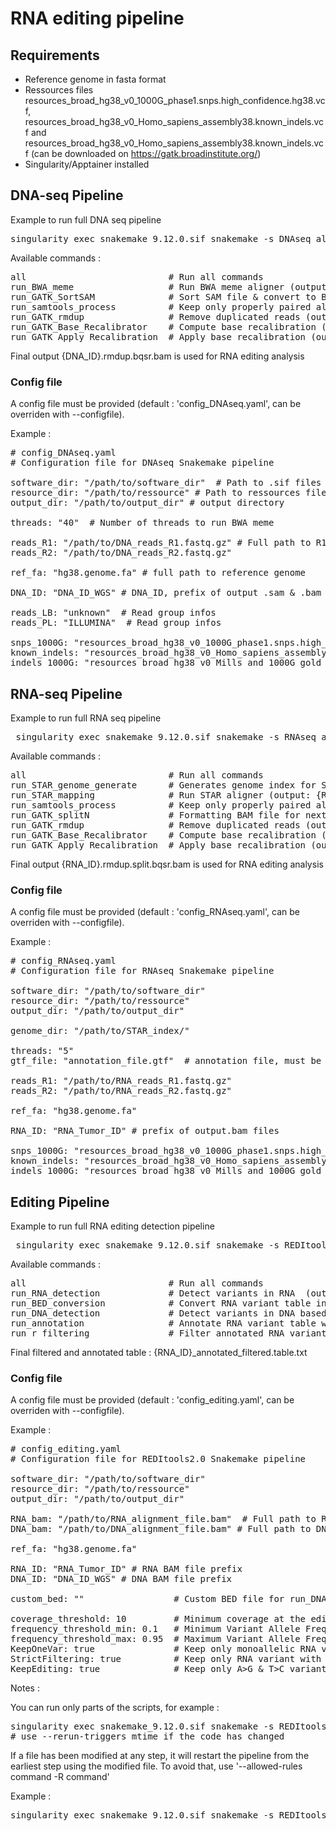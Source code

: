 # RNA editing pipeline


## Requirements 

- Reference genome in fasta format
- Ressources files resources_broad_hg38_v0_1000G_phase1.snps.high_confidence.hg38.vcf, resources_broad_hg38_v0_Homo_sapiens_assembly38.known_indels.vcf and resources_broad_hg38_v0_Homo_sapiens_assembly38.known_indels.vcf (can be downloaded on https://gatk.broadinstitute.org/)
- Singularity/Apptainer installed


## DNA-seq Pipeline 

Example to run full DNA seq pipeline

<pre>singularity exec snakemake_9.12.0.sif snakemake -s DNAseq_align_pipeline.sf --cores 4 all </pre>

Available commands : 

<pre>all                           # Run all commands
run_BWA_meme                  # Run BWA meme aligner (output : {DNA_ID}.sam)
run_GATK_SortSAM              # Sort SAM file & convert to BAM file (output : {DNA_ID}.sort.bam) 
run_samtools_process          # Keep only properly paired aligned reads with a MAPQ ≥ 20  (output : {DNA_ID}.processed.bam)
run_GATK_rmdup                # Remove duplicated reads (output : {DNA_ID}.rmdup.bam) 
run_GATK_Base_Recalibrator    # Compute base recalibration (output : {DNA_ID}_recal_data.table) 
run_GATK_Apply_Recalibration  # Apply base recalibration (output : {DNA_ID}.rmdup.bqsr.bam) 
</pre>

Final output {DNA_ID}.rmdup.bqsr.bam is used for RNA editing analysis 
 

### Config file 

A config file must be provided (default : 'config_DNAseq.yaml',  can be overriden with --configfile).

Example : 

<pre># config_DNAseq.yaml
# Configuration file for DNAseq Snakemake pipeline

software_dir: "/path/to/software_dir"  # Path to .sif files and Rscript 
resource_dir: "/path/to/ressource" # Path to ressources files (GATK ressources files)
output_dir: "/path/to/output_dir" # output directory 

threads: "40"  # Number of threads to run BWA meme

reads_R1: "/path/to/DNA_reads_R1.fastq.gz" # Full path to R1 & R2 fastq files
reads_R2: "/path/to/DNA_reads_R2.fastq.gz"

ref_fa: "hg38.genome.fa" # full path to reference genome 

DNA_ID: "DNA_ID_WGS" # DNA_ID, prefix of output .sam & .bam files

reads_LB: "unknown"  # Read group infos 
reads_PL: "ILLUMINA"  # Read group infos 

snps_1000G: "resources_broad_hg38_v0_1000G_phase1.snps.high_confidence.hg38.vcf"
known_indels: "resources_broad_hg38_v0_Homo_sapiens_assembly38.known_indels.vcf"
indels_1000G: "resources_broad_hg38_v0_Mills_and_1000G_gold_standard.indels.hg38.vcf"
</pre>


## RNA-seq Pipeline 

Example to run full RNA seq pipeline 

<pre> singularity exec snakemake_9.12.0.sif snakemake -s RNAseq_align_pipeline.sf --cores 4 all</pre>


Available commands : 

<pre>all                           # Run all commands
run_STAR_genome_generate      # Generates genome index for STAR 
run_STAR_mapping              # Run STAR aligner (output: {RNA_ID}Aligned.sortedByCoord.out.bam)
run_samtools_process          # Keep only properly paired aligned reads with a MAPQ ≥ 20 (output : {RNA_ID}.processed.bam") 
run_GATK_splitN               # Formatting BAM file for next processing steps (output : {RNA_ID}.split.bam")    
run_GATK_rmdup                # Remove duplicated reads (output : {RNA_ID}.rmdup.bam)
run_GATK_Base_Recalibrator    # Compute base recalibration (output : {RNA_ID}_recal_data.table")
run_GATK_Apply_Recalibration  # Apply base recalibration (output : {RNA_ID}.rmdup.split.bqsr.bam ) 
</pre>

Final output {RNA_ID}.rmdup.split.bqsr.bam is used for RNA editing analysis 

### Config file 

A config file must be provided (default : 'config_RNAseq.yaml',  can be overriden with --configfile).

Example : 

<pre># config_RNAseq.yaml
# Configuration file for RNAseq Snakemake pipeline

software_dir: "/path/to/software_dir"
resource_dir: "/path/to/ressource"
output_dir: "/path/to/output_dir"  

genome_dir: "/path/to/STAR_index/" 

threads: "5"
gtf_file: "annotation_file.gtf"  # annotation file, must be located in resource_dir 

reads_R1: "/path/to/RNA_reads_R1.fastq.gz"
reads_R2: "/path/to/RNA_reads_R2.fastq.gz"

ref_fa: "hg38.genome.fa"

RNA_ID: "RNA_Tumor_ID" # prefix of output.bam files

snps_1000G: "resources_broad_hg38_v0_1000G_phase1.snps.high_confidence.hg38.vcf"
known_indels: "resources_broad_hg38_v0_Homo_sapiens_assembly38.known_indels.vcf"
indels_1000G: "resources_broad_hg38_v0_Mills_and_1000G_gold_standard.indels.hg38.vcf"
</pre>  


## Editing Pipeline

Example to run full RNA editing detection pipeline 

<pre> singularity exec snakemake_9.12.0.sif snakemake -s REDItools2_pipeline.sf --cores 4 all</pre>

Available commands : 

<pre>all                           # Run all commands 
run_RNA_detection             # Detect variants in RNA  (output : {RNA_ID}.table.txt )
run_BED_conversion            # Convert RNA variant table in BED table for DNA variant detection  (output : {RNA_ID}.table.bed )
run_DNA_detection             # Detect variants in DNA based on RNA variant positions (output : {DNA_ID}.table.txt )
run_annotation                # Annotate RNA variant table with DNA variant table (output : {RNA_ID}_annotated.table.txt )   
run_r_filtering               # Filter annotated RNA variant table (output : {RNA_ID}_annotated_filtered.table.txt )
</pre>

Final filtered and annotated table : {RNA_ID}_annotated_filtered.table.txt

### Config file 

A config file must be provided (default : 'config_editing.yaml',  can be overriden with --configfile).

Example : 

<pre># config_editing.yaml
# Configuration file for REDItools2.0 Snakemake pipeline

software_dir: "/path/to/software_dir"
resource_dir: "/path/to/ressource"
output_dir: "/path/to/output_dir"

RNA_bam: "/path/to/RNA_alignment_file.bam"  # Full path to RNA BAM file
DNA_bam: "/path/to/DNA_alignment_file.bam" # Full path to DNA BAM file

ref_fa: "hg38.genome.fa"

RNA_ID: "RNA_Tumor_ID" # RNA BAM file prefix
DNA_ID: "DNA_ID_WGS" # DNA BAM file prefix

custom_bed: ""                 # Custom BED file for run_DNA_detection step (if not running run_BED_conversion step) 

coverage_threshold: 10         # Minimum coverage at the edited site
frequency_threshold_min: 0.1   # Minimum Variant Allele Frequency in RNA-seq
frequency_threshold_max: 0.95  # Maximum Variant Allele Frequency in RNA-seq
KeepOneVar: true               # Keep only monoallelic RNA variant (true or false)
StrictFiltering: true          # Keep only RNA variant with no change in DNA corresponding position  (true or false). If set to false, RNA variant will be kept if matching DNA position has either no variant or a variant other than A>G or T>C
KeepEditing: true              # Keep only A>G & T>C variants (true or false)
</pre>   


Notes : 

You can run only parts of the scripts, for example : 

<pre>singularity exec snakemake_9.12.0.sif snakemake -s REDItools2_pipeline.sf --cores 4 run_annotation run_r_filtering --rerun-triggers mtime 
# use --rerun-triggers mtime if the code has changed</pre>

If a file has been modified at any step, it will restart the pipeline from the earliest step using the modified file. To avoid that, use '--allowed-rules command -R command'

Example :
<pre>singularity exec snakemake_9.12.0.sif snakemake -s REDItools2_pipeline.sf --cores 4 --allowed-rules run_r_filtering -R run_r_filtering</pre>

